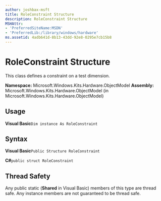 ```yaml
---
author: joshbax-msft
title: RoleConstraint Structure
description: RoleConstraint Structure
MSHAttr:
- 'PreferredSiteName:MSDN'
- 'PreferredLib:/library/windows/hardware'
ms.assetid: 4adb641d-8b13-43dd-92e8-0295e7cb15b8
---
```


# RoleConstraint Structure


This class defines a constraint on a test dimension.

**Namespace:** Microsoft.Windows.Kits.Hardware.ObjectModel **Assembly:** Microsoft.Windows.Kits.Hardware.ObjectModel (in Microsoft.Windows.Kits.Hardware.ObjectModel)

## Usage


**Visual Basic**`Dim instance As RoleConstraint`

## Syntax


**Visual Basic**`Public Structure RoleConstraint`

**C#**`public struct RoleConstraint`

## Thread Safety


Any public static (**Shared** in Visual Basic) members of this type are thread safe. Any instance members are not guaranteed to be thread safe.

 

 






